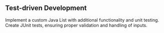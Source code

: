 ## Test-driven Development

Implement a custom Java List with additional functionality and unit testing. Create JUnit tests, ensuring proper validation and handling of inputs.
